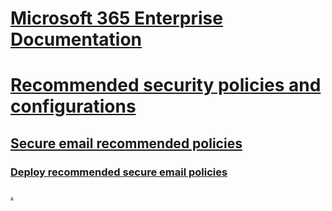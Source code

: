 # [Microsoft 365 Enterprise Documentation](index.md)

# [Recommended security policies and configurations](microsoft-365-policies-configurations.md)
## [Secure email recommended policies](secure-email-recommended-policies.md)
### [Deploy recommended secure email policies](secure-email-deploy-recommended-policies.md)
#### [.](https://www.microsoft.com)